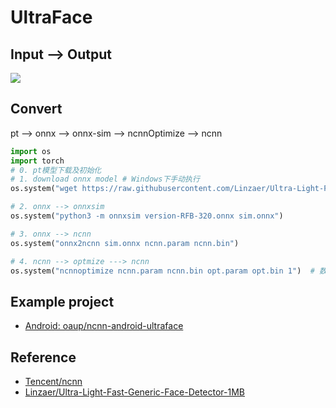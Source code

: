 # UltraFace

## Input --> Output

![](https://github.com/Linzaer/Ultra-Light-Fast-Generic-Face-Detector-1MB/raw/master/readme_imgs/4.jpg)

## Convert

pt --> onnx --> onnx-sim --> ncnnOptimize --> ncnn

```python
import os
import torch
# 0. pt模型下载及初始化
# 1. download onnx model # Windows下手动执行
os.system("wget https://raw.githubusercontent.com/Linzaer/Ultra-Light-Fast-Generic-Face-Detector-1MB/master/models/onnx/version-RFB-320.onnx -O version-RFB-320.onnx")

# 2. onnx --> onnxsim
os.system("python3 -m onnxsim version-RFB-320.onnx sim.onnx")

# 3. onnx --> ncnn
os.system("onnx2ncnn sim.onnx ncnn.param ncnn.bin")

# 4. ncnn --> optmize ---> ncnn
os.system("ncnnoptimize ncnn.param ncnn.bin opt.param opt.bin 1")  # 数字0 代表fp32 ；1代表fp16
```

## Example project

- [Android: oaup/ncnn-android-ultraface](https://github.com/oaup/ncnn-android-ultraface)


## Reference

- [Tencent/ncnn](https://github.com/Tencent/ncnn/blob/master/examples/rvm.cpp)
- [Linzaer/Ultra-Light-Fast-Generic-Face-Detector-1MB](https://github.com/Linzaer/Ultra-Light-Fast-Generic-Face-Detector-1MB)


